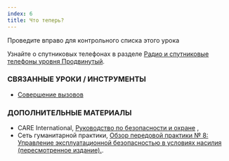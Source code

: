 ```yaml
---
index: 6
title: Что теперь?
---
```

Проведите вправо для контрольного списка этого урока

Узнайте о спутниковых телефонах в разделе [Радио и спутниковые телефоны уровня Продвинутый](umbrella://communications/radios-and-satellite-phones/advanced).

### СВЯЗАННЫЕ УРОКИ / ИНСТРУМЕНТЫ

*   [Совершение вызовов](umbrella://communications/making-a-call)

### ДОПОЛНИТЕЛЬНЫЕ МАТЕРИАЛЫ

*   CARE International, [Руководство по безопасности и охране](https://www.eisf.eu/wp-content/uploads/2014/09/0614-Macpherson-2004-CARE-International-Safety-and-Security-Handbook.pdf) ,
*   Сеть гуманитарной практики, [Обзор передовой практики № 8: Управление эксплуатационной безопасностью в условиях насилия (пересмотренное издание).](Http://odihpn.org/wp-content/uploads/2010/11/GPR_8_revised2.pdf).